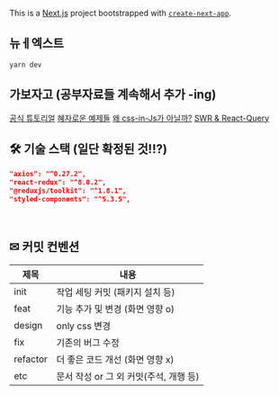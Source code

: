 This is a [Next.js](https://nextjs.org/) project bootstrapped with [`create-next-app`](https://github.com/vercel/next.js/tree/canary/packages/create-next-app).

## 뉴ㅔ엑스트
```
yarn dev
```

## 가보자고 (공부자료들 계속해서 추가 -ing)
[공식 튜토리얼](https://nextjs.org/learn/foundations/about-nextjs/what-is-nextjs)
[혜자로운 예제들](https://github.com/vercel/next.js/tree/canary/examples)
[왜 css-in-Js가 아닐까?](https://fe-developers.kakaoent.com/2022/220210-css-in-kakaowebtoon/)
[SWR & React-Query](https://fe-developers.kakaoent.com/2022/220224-data-fetching-libs/)


## 🛠 기술 스택 (일단 확정된 것!!?)

```json
"axios": "^0.27.2",
"react-redux": "^8.0.2",
"@reduxjs/toolkit": "^1.8.1",
"styled-components": "^5.3.5",
```

<br />

## ✉ 커밋 컨벤션

| 제목      | 내용                             |
| -------- | ------------------------------- |
| init     | 작업 세팅 커밋 (패키지 설치 등)       |
| feat     | 기능 추가 및 변경 (화면 영향 o)       |
| design   | only css 변경                    |
| fix      | 기존의 버그 수정                    |
| refactor | 더 좋은 코드 개선 (화면 영향 x)       |
| etc      | 문서 작성 or 그 외 커밋(주석, 개행 등) |
